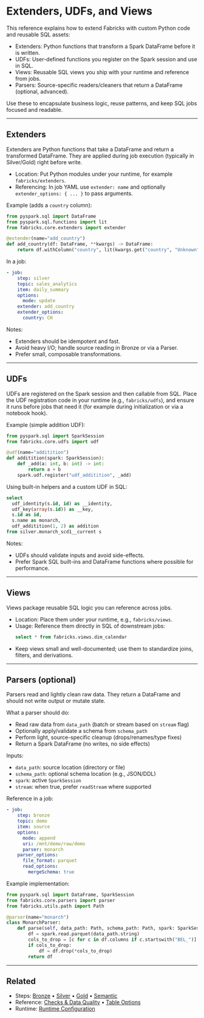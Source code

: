 # Extenders, UDFs, and Views

This reference explains how to extend Fabricks with custom Python code and reusable SQL assets:
- Extenders: Python functions that transform a Spark DataFrame before it is written.
- UDFs: User-defined functions you register on the Spark session and use in SQL.
- Views: Reusable SQL views you ship with your runtime and reference from jobs.
- Parsers: Source-specific readers/cleaners that return a DataFrame (optional, advanced).

Use these to encapsulate business logic, reuse patterns, and keep SQL jobs focused and readable.

---

## Extenders

Extenders are Python functions that take a DataFrame and return a transformed DataFrame. They are applied during job execution (typically in Silver/Gold) right before write.

- Location: Put Python modules under your runtime, for example `fabricks/extenders`.
- Referencing: In job YAML use `extender: name` and optionally `extender_options: { ... }` to pass arguments.

Example (adds a `country` column):

```python
from pyspark.sql import DataFrame
from pyspark.sql.functions import lit
from fabricks.core.extenders import extender

@extender(name="add_country")
def add_country(df: DataFrame, **kwargs) -> DataFrame:
    return df.withColumn("country", lit(kwargs.get("country", "Unknown")))
```

In a job:

```yaml
- job:
    step: silver
    topic: sales_analytics
    item: daily_summary
    options:
      mode: update
    extender: add_country
    extender_options:
      country: CH
```

Notes:
- Extenders should be idempotent and fast.
- Avoid heavy I/O; handle source reading in Bronze or via a Parser.
- Prefer small, composable transformations.

---

## UDFs

UDFs are registered on the Spark session and then callable from SQL. Place the UDF registration code in your runtime (e.g., `fabricks/udfs`), and ensure it runs before jobs that need it (for example during initialization or via a notebook hook).

Example (simple addition UDF):

```python
from pyspark.sql import SparkSession
from fabricks.core.udfs import udf

@udf(name="additition")
def additition(spark: SparkSession):
    def _add(a: int, b: int) -> int:
        return a + b
    spark.udf.register("udf_additition", _add)
```

Using built-in helpers and a custom UDF in SQL:

```sql
select
  udf_identity(s.id, id) as __identity,
  udf_key(array(s.id)) as __key,
  s.id as id,
  s.name as monarch,
  udf_additition(1, 2) as addition
from silver.monarch_scd1__current s
```

Notes:
- UDFs should validate inputs and avoid side-effects.
- Prefer Spark SQL built-ins and DataFrame functions where possible for performance.

---

## Views

Views package reusable SQL logic you can reference across jobs.

- Location: Place them under your runtime, e.g., `fabricks/views`.
- Usage: Reference them directly in SQL of downstream jobs:
  ```sql
  select * from fabricks.views.dim_calendar
  ```
- Keep views small and well-documented; use them to standardize joins, filters, and derivations.

---

## Parsers (optional)

Parsers read and lightly clean raw data. They return a DataFrame and should not write output or mutate state.

What a parser should do:
- Read raw data from `data_path` (batch or stream based on `stream` flag)
- Optionally apply/validate a schema from `schema_path`
- Perform light, source-specific cleanup (drops/renames/type fixes)
- Return a Spark DataFrame (no writes, no side effects)

Inputs:
- `data_path`: source location (directory or file)
- `schema_path`: optional schema location (e.g., JSON/DDL)
- `spark`: active `SparkSession`
- `stream`: when true, prefer `readStream` where supported

Reference in a job:

```yaml
- job:
    step: bronze
    topic: demo
    item: source
    options:
      mode: append
      uri: /mnt/demo/raw/demo
      parser: monarch
    parser_options:
      file_format: parquet
      read_options:
        mergeSchema: true
```

Example implementation:

```python
from pyspark.sql import DataFrame, SparkSession
from fabricks.core.parsers import parser
from fabricks.utils.path import Path

@parser(name="monarch")
class MonarchParser:
    def parse(self, data_path: Path, schema_path: Path, spark: SparkSession, stream: bool) -> DataFrame:
        df = spark.read.parquet(data_path.string)
        cols_to_drop = [c for c in df.columns if c.startswith("BEL_")]
        if cols_to_drop:
            df = df.drop(*cols_to_drop)
        return df
```

---

## Related

- Steps: [Bronze](../steps/bronze.md) • [Silver](../steps/silver.md) • [Gold](../steps/gold.md) • [Semantic](../steps/semantic.md)
- Reference: [Checks & Data Quality](checks-data-quality.md) • [Table Options](table-options.md)
- Runtime: [Runtime Configuration](../runtime.md)
